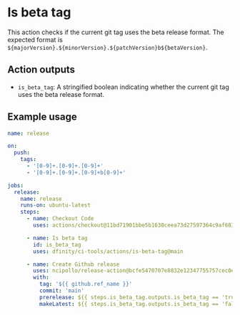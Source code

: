 # Is beta tag

This action checks if the current git tag uses the beta release format. The expected format is `${majorVersion}.${minorVersion}.${patchVersion}b${betaVersion}`.

## Action outputs

- `is_beta_tag`: A stringified boolean indicating whether the current git tag uses the beta release format.

## Example usage

```yaml
name: release

on:
  push:
    tags:
      - '[0-9]+.[0-9]+.[0-9]+'
      - '[0-9]+.[0-9]+.[0-9]+b[0-9]+'

jobs:
  release:
    name: release
    runs-on: ubuntu-latest
    steps:
      - name: Checkout Code
        uses: actions/checkout@11bd71901bbe5b1630ceea73d27597364c9af683 # v4.2.2

      - name: Is beta tag
        id: is_beta_tag
        uses: dfinity/ci-tools/actions/is-beta-tag@main

      - name: Create Github release
        uses: ncipollo/release-action@bcfe5470707e8832e12347755757cec0eb3c22af # v1.18.0
        with:
          tag: '${{ github.ref_name }}'
          commit: 'main'
          prerelease: ${{ steps.is_beta_tag.outputs.is_beta_tag == 'true' }}
          makeLatest: ${{ steps.is_beta_tag.outputs.is_beta_tag == 'false' }}
```
